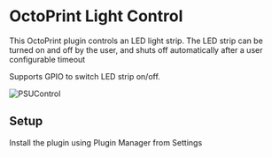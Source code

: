 # OctoPrint Light Control
This OctoPrint plugin controls an LED light strip. The LED strip can be turned on and off by
the user, and shuts off automatically after a user configurable timeout

Supports GPIO to switch LED strip on/off.

![PSUControl](psucontrol_navbar_saettings.png?raw=true)
 
 
## Setup

Install the plugin using Plugin Manager from Settings
 
